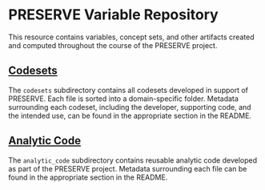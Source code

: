 # PRESERVE Variable Repository

This resource contains variables, concept sets, and other artifacts created and computed throughout the course of the PRESERVE project.

## [Codesets](https://github.com/PRESERVE-Coordinating-Center/PRESERVE_Variables/tree/main/codesets/)
The `codesets` subdirectory contains all codesets developed in support of PRESERVE. Each file is sorted into a domain-specific folder. Metadata surrounding each codeset, including the developer, supporting code, and the intended use, can be found in the appropriate section in the README.

## [Analytic Code](https://github.com/PRESERVE-Coordinating-Center/PRESERVE_Variables/tree/main/analytic_code/)
The `analytic_code` subdirectory contains reusable analytic code developed as part of the PRESERVE project. Metadata surrounding each file can be found in the appropriate section in the README.